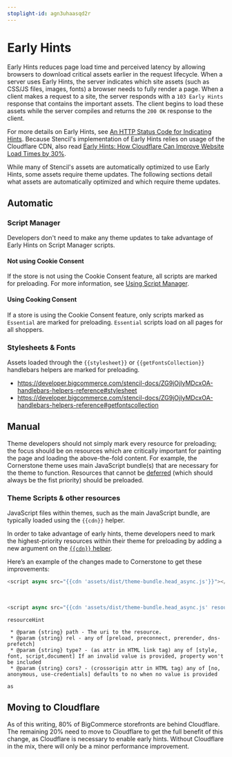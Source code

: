 ```yaml
---
stoplight-id: agn3uhaasqd2r
---
```


# Early Hints

Early Hints reduces page load time and perceived latency by allowing browsers to download critical assets earlier in the request lifecycle. When a server uses Early Hints, the server indicates which site assets (such as CSS/JS files, images, fonts) a browser needs to fully render a page. When a client makes a request to a site, the server responds with a `103 Early Hints` response that contains the important assets. The client begins to load these assets while the server compiles and returns the `200 OK` response to the client. 

For more details on Early Hints, see [An HTTP Status Code for Indicating Hints](https://httpwg.org/specs/rfc8297.html#introduction). Because Stencil's implementation of Early Hints relies on usage of the Cloudflare CDN, also read 
[Early Hints: How Cloudflare Can Improve Website Load Times by 30%](https://blog.cloudflare.com/early-hints/). 

While many of Stencil's assets are automatically optimized to use Early Hints, some assets require theme updates. The following sections detail what assets are automatically optimized and which require theme updates. 

## Automatic

### Script Manager

Developers don't need to make any theme updates to take advantage of Early Hints on Script Manager scripts. 

#### Not using Cookie Consent

If the store is not using the Cookie Consent feature, all scripts are marked for preloading. For more information, see [Using Script Manager](https://support.bigcommerce.com/s/article/Using-Script-Manager). 

#### Using Cooking Consent

If a store is using the Cookie Consent feature, only scripts marked as `Essential` are marked for preloading. `Essential` scripts load on all pages for all shoppers.

### Stylesheets & Fonts

Assets loaded through the `{{stylesheet}}` or `{{getFontsCollection}}` handlebars helpers are marked for preloading. 

- https://developer.bigcommerce.com/stencil-docs/ZG9jOjIyMDcxOA-handlebars-helpers-reference#stylesheet
- https://developer.bigcommerce.com/stencil-docs/ZG9jOjIyMDcxOA-handlebars-helpers-reference#getfontscollection


## Manual

Theme developers should not simply mark every resource for preloading; the focus should be on resources which are critically important for painting the page and loading the above-the-fold content. For example, the Cornerstone theme uses main JavaScript bundle(s) that are necessary for the theme to function. Resources that cannot be [deferred](https://web.dev/render-blocking-resources/) (which should always be the fist priority) should be preloaded.

### Theme Scripts & other resources

JavaScript files within themes, such as the main JavaScript bundle, are typically loaded using the `{{cdn}}` helper.

In order to take advantage of early hints, theme developers need to mark the highest-priority resources within their theme for preloading by adding a new argument on the [`{{cdn}}` helper](https://developer.bigcommerce.com/stencil-docs/ZG9jOjIyMDcxOA-handlebars-helpers-reference#cdn).

Here’s an example of the changes made to Cornerstone to get these improvements:

<!-- https://github.com/bigcommerce/cornerstone/pull/2261/files -->

```javascript title="before"
<script async src="{{cdn 'assets/dist/theme-bundle.head_async.js'}}"></script>
```
</br>

```javascript title="after"
<script async src="{{cdn 'assets/dist/theme-bundle.head_async.js' resourceHint='preload' as='script'}}"></script>
```

`resourceHint`
<!-- https://github.com/bigcommerce/paper-handlebars/blob/061f730ef30b0e22103518625b658b95523a8be6/helpers/lib/resourceHints.js -->

```
 * @param {string} path - The uri to the resource.
 * @param {string} rel - any of [preload, preconnect, prerender, dns-prefetch]
 * @param {string} type? - (as attr in HTML link tag) any of [style, font, script,document] If an invalid value is provided, property won't be included
 * @param {string} cors? - (crossorigin attr in HTML tag) any of [no, anonymous, use-credentials] defaults to no when no value is provided
```

`as`

## Moving to Cloudflare

As of this writing, 80% of BigCommerce storefronts are behind Cloudflare. The remaining 20% need to move to Cloudflare to get the full benefit of this change, as Cloudflare is necessary to enable early hints. Without Cloudflare in the mix, there will only be a minor performance improvement.

<!-- Merchants need to <> -->
